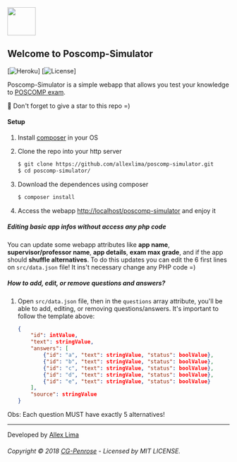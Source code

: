 <img src="https://github.com/allexlima/poscomp-simulator/blob/master/src/static/icon.png?raw=true" width="64">

## Welcome to Poscomp-Simulator

[![Heroku](https://heroku-badge.herokuapp.com/?app=poscomp-simulator)]
[![License](https://img.shields.io/badge/license-MIT-green.svg)]

Poscomp-Simulator is a simple webapp that allows you test your knowledge to [POSCOMP exam](http://www.sbc.org.br/educacao/poscomp).

:star2: Don't forget to give a star to this repo =)


#### Setup

1. Install [composer](https://getcomposer.org/download/) in your OS

2. Clone the repo into your http server

    ```bash
    $ git clone https://github.com/allexlima/poscomp-simulator.git
    $ cd poscomp-simulator/
    ```

3. Download the dependences using composer

    ```bash
    $ composer install
	```

4. Access the webapp [http://localhost/poscomp-simulator](http://localhost/poscomp-simulator) and enjoy it


##### Editing basic app infos without access any php code

You can update some webapp attributes like **app name**, **supervisor/professor name**, **app details**, **exam max grade**, and if the app should **shuffle alternatives**. To do this updates you can edit the 6 first lines on `src/data.json` file! It ins't necessary change any PHP code =)

##### How to add, edit, or remove questions and answers?

1. Open `src/data.json` file, then in the `questions` array attribute, you'll be able to add, editing, or removing questions/answers. It's important to follow the template above:

	```json
	{
		"id": intValue,
		"text": stringValue,
		"answers": [
			{"id": "a", "text": stringValue, "status": boolValue},
			{"id": "b", "text": stringValue, "status": boolValue},
			{"id": "c", "text": stringValue, "status": boolValue},
			{"id": "d", "text": stringValue, "status": boolValue},
			{"id": "e", "text": stringValue, "status": boolValue}
		],
		"source": stringValue
	}
	```

Obs: Each question MUST have exactly 5 alternatives!

---

Developed by [Allex Lima](http://allexlima.com)
###### Copyright © 2018 [CG-Penrose](https://github.com/allexlima/poscomp-simulator) - Licensed by MIT LICENSE.
